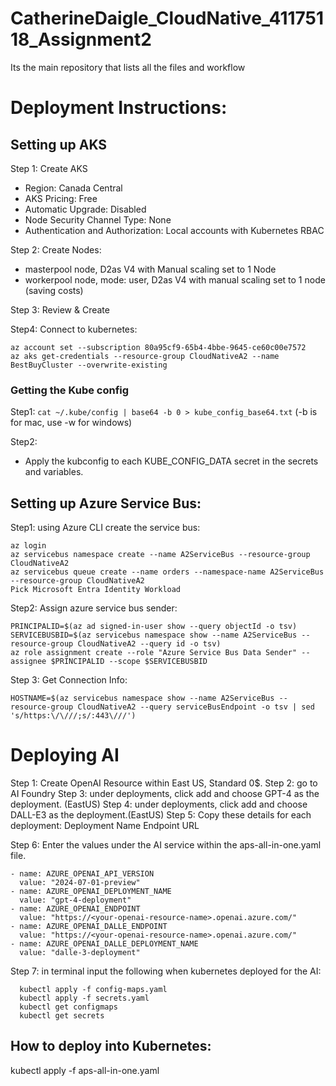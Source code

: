 # CatherineDaigle_CloudNative_41175118_Assignment2
 Its the main repository that lists all the files and workflow




# Deployment Instructions:

## Setting up AKS
Step 1: Create AKS
- Region: Canada Central
- AKS Pricing: Free
- Automatic Upgrade: Disabled
- Node Security Channel Type: None
- Authentication and Authorization: Local accounts with Kubernetes RBAC

Step 2: Create Nodes:
- masterpool node, D2as V4 with Manual scaling set to 1 Node
- workerpool node, mode: user, D2as V4 with manual scaling set to 1 node (saving costs)

Step 3: Review & Create

Step4: Connect to kubernetes:
```
az account set --subscription 80a95cf9-65b4-4bbe-9645-ce60c00e7572
az aks get-credentials --resource-group CloudNativeA2 --name BestBuyCluster --overwrite-existing
```

### Getting the Kube config
Step1: 
```cat ~/.kube/config | base64 -b 0 > kube_config_base64.txt``` (-b is for mac, use -w for windows)

Step2: 
- Apply the kubconfig to each KUBE_CONFIG_DATA secret in the secrets and variables.

## Setting up Azure Service Bus:
Step1: using Azure CLI  create the service bus:
```
az login
az servicebus namespace create --name A2ServiceBus --resource-group CloudNativeA2
az servicebus queue create --name orders --namespace-name A2ServiceBus --resource-group CloudNativeA2
Pick Microsoft Entra Identity Workload
```

Step2: Assign azure service bus sender:
```
PRINCIPALID=$(az ad signed-in-user show --query objectId -o tsv)
SERVICEBUSBID=$(az servicebus namespace show --name A2ServiceBus --resource-group CloudNativeA2 --query id -o tsv)
az role assignment create --role "Azure Service Bus Data Sender" --assignee $PRINCIPALID --scope $SERVICEBUSBID

```

Step 3: Get Connection Info:
```
HOSTNAME=$(az servicebus namespace show --name A2ServiceBus --resource-group CloudNativeA2 --query serviceBusEndpoint -o tsv | sed 's/https:\/\///;s/:443\///')
```




# Deploying AI
Step 1: Create OpenAI Resource within East US, Standard 0$.
Step 2: go to AI Foundry
Step 3: under deployments, click add and choose GPT-4 as the deployment. (EastUS)
Step 4: under deployments, click add and choose DALL-E3 as the deployment.(EastUS)
Step 5: Copy these details for each deployment:
Deployment Name
Endpoint URL

Step 6: Enter the values under the AI service within the aps-all-in-one.yaml file.
```
- name: AZURE_OPENAI_API_VERSION
  value: "2024-07-01-preview"
- name: AZURE_OPENAI_DEPLOYMENT_NAME
  value: "gpt-4-deployment"
- name: AZURE_OPENAI_ENDPOINT
  value: "https://<your-openai-resource-name>.openai.azure.com/"
- name: AZURE_OPENAI_DALLE_ENDPOINT
  value: "https://<your-openai-resource-name>.openai.azure.com/"
- name: AZURE_OPENAI_DALLE_DEPLOYMENT_NAME
  value: "dalle-3-deployment"

```

Step 7: in terminal input the following when kubernetes deployed for the AI:
```
  kubectl apply -f config-maps.yaml
  kubectl apply -f secrets.yaml
  kubectl get configmaps
  kubectl get secrets
```


  ## How to deploy into Kubernetes:
  kubectl apply -f aps-all-in-one.yaml